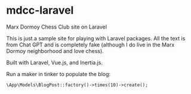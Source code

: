 # mdcc-laravel
 Marx Dormoy Chess Club site on Laravel

This is just a sample site for playing with Laravel packages. All the text is from Chat GPT and is completely fake (although I do live in the Marx Dormoy neighborhood and love chess).

Built with Laravel, Vue.js, and Inertia.js.

Run a maker in tinker to populate the blog:

```
\App\Models\BlogPost::factory()->times(10)->create();
```
